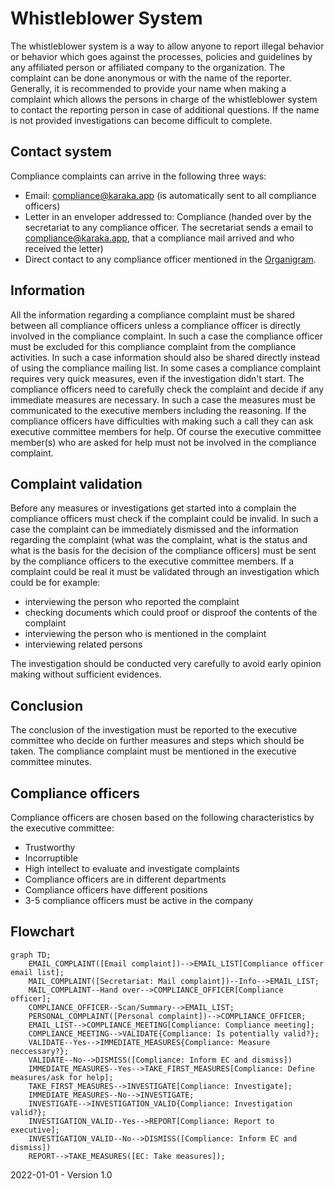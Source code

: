 # Whistleblower System

The whistleblower system is a way to allow anyone to report illegal behavior or behavior which goes against the processes, policies and guidelines by any affiliated person or affiliated company to the organization. The complaint can be done anonymous or with the name of the reporter. Generally, it is recommended to provide your name when making a complaint which allows the persons in charge of the whistleblower system to contact the reporting person in case of additional questions. If the name is not provided investigations can become difficult to complete. 

## Contact system

Compliance complaints can arrive in the following three ways:

* Email: [compliance@karaka.app](compliance@karaka.app) (is automatically sent to all compliance officers)
* Letter in an enveloper addressed to: Compliance (handed over by the secretariat to any compliance officer. The secretariat sends a email to [compliance@karaka.app](compliance@karaka.app), that a compliance mail arrived and who received the letter)
* Direct contact to any compliance officer mentioned in the [Organigram](../Processes/Organigram.md).

## Information

All the information regarding a compliance complaint must be shared between all compliance officers unless a compliance officer is directly involved in the compliance complaint. In such a case the compliance officer must be excluded for this compliance complaint from the compliance activities. In such a case information should also be shared directly instead of using the compliance mailing list. In some cases a compliance complaint requires very quick measures, even if the investigation didn't start. The compliance officers need to carefully check the complaint and decide if any immediate measures are necessary. In such a case the measures must be communicated to the executive members including the reasoning. If the compliance officers have difficulties with making such a call they can ask executive committee members for help. Of course the executive committee member(s) who are asked for help must not be involved in the compliance complaint. 

## Complaint validation

Before any measures or investigations get started into a complain the compliance officers must check if the complaint could be invalid. In such a case the complaint can be immediately dismissed and the information regarding the complaint (what was the complaint, what is the status and what is the basis for the decision of the compliance officers) must be sent by the compliance officers to the executive committee members. If a complaint could be real it must be validated through an investigation which could be for example:

* interviewing the person who reported the complaint
* checking documents which could proof or disproof the contents of the complaint
* interviewing the person who is mentioned in the complaint
* interviewing related persons

The investigation should be conducted very carefully to avoid early opinion making without sufficient evidences. 

## Conclusion

The conclusion of the investigation must be reported to the executive committee who decide on further measures and steps which should be taken. The compliance complaint must be mentioned in the executive committee minutes.

## Compliance officers

Compliance officers are chosen based on the following characteristics by the executive committee:

* Trustworthy
* Incorruptible
* High intellect to evaluate and investigate complaints
* Compliance officers are in different departments
* Compliance officers have different positions
* 3-5 compliance officers must be active in the company

## Flowchart

```mermaid
graph TD;
	EMAIL_COMPLAINT([Email complaint])-->EMAIL_LIST[Compliance officer email list];
	MAIL_COMPLAINT([Secretariat: Mail complaint])--Info-->EMAIL_LIST;
	MAIL_COMPLAINT--Hand over-->COMPLIANCE_OFFICER[Compliance officer];
	COMPLIANCE_OFFICER--Scan/Summary-->EMAIL_LIST;
	PERSONAL_COMPLAINT([Personal complaint])-->COMPLIANCE_OFFICER;
	EMAIL_LIST-->COMPLIANCE_MEETING[Compliance: Compliance meeting];
	COMPLIANCE_MEETING-->VALIDATE{Compliance: Is potentially valid?};
	VALIDATE--Yes-->IMMEDIATE_MEASURES{Compliance: Measure neccessary?};
	VALIDATE--No-->DISMISS([Compliance: Inform EC and dismiss])
	IMMEDIATE_MEASURES--Yes-->TAKE_FIRST_MEASURES[Compliance: Define measures/ask for help];
	TAKE_FIRST_MEASURES-->INVESTIGATE[Compliance: Investigate];
	IMMEDIATE_MEASURES--No-->INVESTIGATE;
	INVESTIGATE-->INVESTIGATION_VALID{Compliance: Investigation valid?};
	INVESTIGATION_VALID--Yes-->REPORT[Compliance: Report to executive];
	INVESTIGATION_VALID--No-->DISMISS([Compliance: Inform EC and dismiss])
	REPORT-->TAKE_MEASURES([EC: Take measures]);
```





2022-01-01 - Version 1.0
